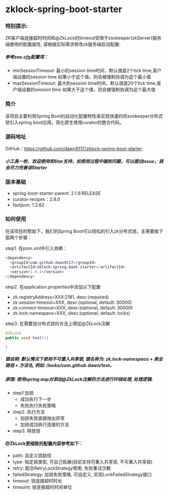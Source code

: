# zklock-spring-boot-starter

### 特别提示: 
ZK客户端连接超时时间和@ZkLock的timeout受限于zookeeper(zkServer)服务端使用的配置属性, 请根据实际需求修改zk服务端启动配置:<br/>
##### 参考zoo.cfg配置项：
* minSessionTimeout: 最小的session time时间，默认值是2个tick time,客户端设置的session time 如果小于这个值，则会被强制协调为这个最小值
* maxSessionTimeout: 最大的session time时间，默认值是20个tick time,客户端设置的session time 如果大于这个值，则会被强制协调为这个最大值

### 简介
该项目主要利用Spring Boot的自动化配置特性来实现快速的将zookeeper分布式锁引入spring boot应用，简化原生使用curator的整合代码。

### 源码地址
GitHub：https://github.com/dawn9117/zklock-spring-boot-starter

##### 小工具一枚，欢迎使用和Star支持，如使用过程中碰到问题，可以提出Issue，我会尽力完善该Starter

### 版本基础
* spring-boot-starter-parent: 2.1.9.RELEASE
* curator-recipes：2.8.0
* fastjson: 1.2.62

### 如何使用
在该项目的帮助下，我们的Spring Boot可以轻松的引入zk分布式锁，主需要做下面两个步骤：

step1. 在pom.xml中引入依赖：
``` java
<dependency>
  <groupId>com.github.dawn9117</groupId>
  <artifactId>zklock-spring-boot-starter</artifactId>
  <version>1.0.1</version>
</dependency>
```

step2. 在application.properties中添加以下配置
* zk.registryAddress=XXX:2181, desc:(required)
* zk.session-timeout=XXX,  desc:(optional, default: 30000)
* zk.connect-timeout=XXX,  desc:(optional, default: 30000)
* zk.lock-namespace=XXX,   desc:(optional, default: locks)

step3. 在需要加分布式锁的方法上增加@ZkLock注解
``` java
@ZkLock
public void test(){

}
```

##### 锁说明: 默认情况下使用不可重入共享锁, 锁名称为: zk.lock-namespace + 类全路径 + 方法名, 例如: /locks/com.github.dawn/test。

##### 原理: 使用spring aop对添加@ZkLock注解的方法进行环绕处理, 处理逻辑:
* step1.加锁
    * 成功执行下一步
    * 失败执行失败策略
* step2. 执行方法
    * 加锁失败直接抛出异常
    * 加锁成功执行连接的方法
* step3. 释放锁

#### @ZkLock更细致的配置内容参考如下：
* path: 自定义锁路径
* type: 指定锁类型, 可自己拓展(目前支持可重入共享锁, 不可重入共享锁)
* retry: 配合RetryLockStrategy使用, 失败重试次数
* failedStrategy: 加锁失败策略, 可自定义, 实现LockFailedStrategy接口
* timeout: 锁连接超时时长
* timeuint: 锁连接超时时间单位